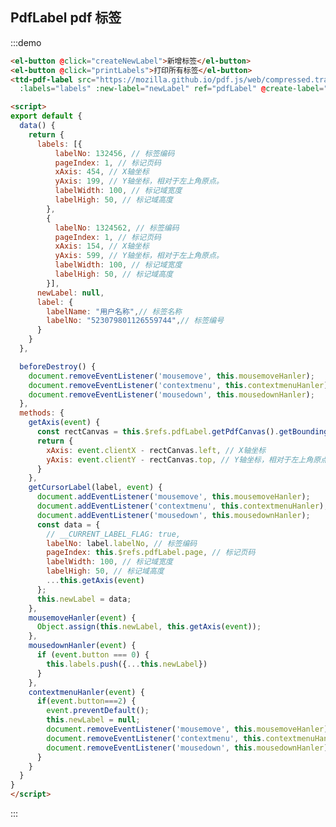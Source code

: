 <style>
.mb200 {
  margin-bottom: 200px;
}
</style>


<script>
export default {
  data() {
    return {
      labels: [{
          labelNo: 132456, // 标签编码
          pageIndex: 1, // 标记页码
          xAxis: 454, // X轴坐标
          yAxis: 199, // Y轴坐标，相对于左上角原点。
          labelWidth: 100, // 标记域宽度
          labelHigh: 50, // 标记域高度
        },
        {
          labelNo: 1324562, // 标签编码
          pageIndex: 1, // 标记页码
          xAxis: 154, // X轴坐标
          yAxis: 599, // Y轴坐标，相对于左上角原点。
          labelWidth: 100, // 标记域宽度
          labelHigh: 50, // 标记域高度
        }],
      newLabel: null,
      label: {
        labelName: "用户名称",// 标签名称
        labelNo: "523079801126559744",// 标签编号
      }
    }
  },

  methods: {
    createNewLabel(event) {
      this.$refs.pdfLabel.createNewLabel(this.label,event);
    },
    createLabel(label) {
      console.log(label)
      this.labels.push({...label});
    },
    deleteLabel(index) {
      this.labels.splice(index, 1);
    },
    printLabels() {
      console.log(this.labels);
    }
  }
}
</script>

## PdfLabel pdf 标签

:::demo
```html
<el-button @click="createNewLabel">新增标签</el-button>
<el-button @click="printLabels">打印所有标签</el-button>
<ttd-pdf-label src="https://mozilla.github.io/pdf.js/web/compressed.tracemonkey-pldi-09.pdf" 
  :labels="labels" :new-label="newLabel" ref="pdfLabel" @create-label="createLabel" @delete-label="deleteLabel"/>

<script>
export default {
  data() {
    return {
      labels: [{
          labelNo: 132456, // 标签编码
          pageIndex: 1, // 标记页码
          xAxis: 454, // X轴坐标
          yAxis: 199, // Y轴坐标，相对于左上角原点。
          labelWidth: 100, // 标记域宽度
          labelHigh: 50, // 标记域高度
        },
        {
          labelNo: 1324562, // 标签编码
          pageIndex: 1, // 标记页码
          xAxis: 154, // X轴坐标
          yAxis: 599, // Y轴坐标，相对于左上角原点。
          labelWidth: 100, // 标记域宽度
          labelHigh: 50, // 标记域高度
        }],
      newLabel: null,
      label: {
        labelName: "用户名称",// 标签名称
        labelNo: "523079801126559744",// 标签编号
      }
    }
  },

  beforeDestroy() {
    document.removeEventListener('mousemove', this.mousemoveHanler);
    document.removeEventListener('contextmenu', this.contextmenuHanler);
    document.removeEventListener('mousedown', this.mousedownHanler);
  },
  methods: {
    getAxis(event) {
      const rectCanvas = this.$refs.pdfLabel.getPdfCanvas().getBoundingClientRect()
      return {
        xAxis: event.clientX - rectCanvas.left, // X轴坐标
        yAxis: event.clientY - rectCanvas.top, // Y轴坐标，相对于左上角原点。
      }
    },
    getCursorLabel(label, event) {
      document.addEventListener('mousemove', this.mousemoveHanler);
      document.addEventListener('contextmenu', this.contextmenuHanler);
      document.addEventListener('mousedown', this.mousedownHanler);
      const data = {
        // __CURRENT_LABEL_FLAG: true,
        labelNo: label.labelNo, // 标签编码
        pageIndex: this.$refs.pdfLabel.page, // 标记页码
        labelWidth: 100, // 标记域宽度
        labelHigh: 50, // 标记域高度
        ...this.getAxis(event)
      };
      this.newLabel = data;
    },
    mousemoveHanler(event) {
      Object.assign(this.newLabel, this.getAxis(event));
    },
    mousedownHanler(event) {
      if (event.button === 0) {
        this.labels.push({...this.newLabel})
      }
    },
    contextmenuHanler(event) {
      if(event.button===2) {
        event.preventDefault();
        this.newLabel = null;
        document.removeEventListener('mousemove', this.mousemoveHanler);
        document.removeEventListener('contextmenu', this.contextmenuHanler);
        document.removeEventListener('mousedown', this.mousedownHanler);
      }
    }
  }
}
</script>
```
:::